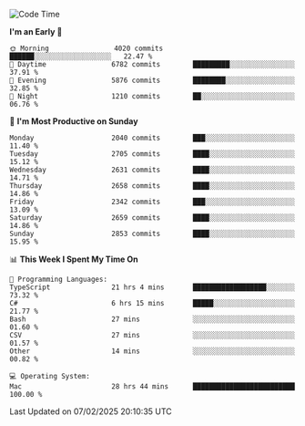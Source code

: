 <!--START_SECTION:waka-->
![Code Time](http://img.shields.io/badge/Code%20Time-4%2C813%20hrs%2047%20mins-blue)

**I'm an Early 🐤** 

```text
🌞 Morning                4020 commits        ██████░░░░░░░░░░░░░░░░░░░   22.47 % 
🌆 Daytime                6782 commits        █████████░░░░░░░░░░░░░░░░   37.91 % 
🌃 Evening                5876 commits        ████████░░░░░░░░░░░░░░░░░   32.85 % 
🌙 Night                  1210 commits        ██░░░░░░░░░░░░░░░░░░░░░░░   06.76 % 
```
📅 **I'm Most Productive on Sunday** 

```text
Monday                   2040 commits        ███░░░░░░░░░░░░░░░░░░░░░░   11.40 % 
Tuesday                  2705 commits        ████░░░░░░░░░░░░░░░░░░░░░   15.12 % 
Wednesday                2631 commits        ████░░░░░░░░░░░░░░░░░░░░░   14.71 % 
Thursday                 2658 commits        ████░░░░░░░░░░░░░░░░░░░░░   14.86 % 
Friday                   2342 commits        ███░░░░░░░░░░░░░░░░░░░░░░   13.09 % 
Saturday                 2659 commits        ████░░░░░░░░░░░░░░░░░░░░░   14.86 % 
Sunday                   2853 commits        ████░░░░░░░░░░░░░░░░░░░░░   15.95 % 
```


📊 **This Week I Spent My Time On** 

```text
💬 Programming Languages: 
TypeScript               21 hrs 4 mins       ██████████████████░░░░░░░   73.32 % 
C#                       6 hrs 15 mins       █████░░░░░░░░░░░░░░░░░░░░   21.77 % 
Bash                     27 mins             ░░░░░░░░░░░░░░░░░░░░░░░░░   01.60 % 
CSV                      27 mins             ░░░░░░░░░░░░░░░░░░░░░░░░░   01.57 % 
Other                    14 mins             ░░░░░░░░░░░░░░░░░░░░░░░░░   00.82 % 

💻 Operating System: 
Mac                      28 hrs 44 mins      █████████████████████████   100.00 % 
```


 Last Updated on 07/02/2025 20:10:35 UTC
<!--END_SECTION:waka-->
